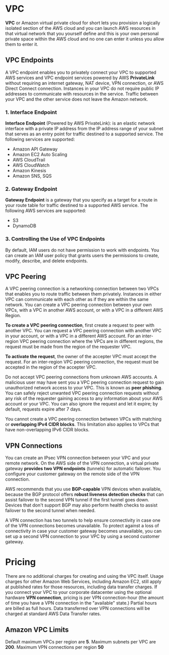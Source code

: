 # VPC
**VPC** or Amazon virtual private cloud for short lets you provision a logically isolated section of the AWS cloud and you can launch AWS resources in that virtual network that you yourself define and this is your own personal private space within the AWS cloud and no one can enter it unless you allow them to enter it.

## VPC Endpoints
A VPC endpoint enables you to privately connect your VPC to supported AWS services and VPC endpoint services powered by AWS **PrivateLink** without requiring an internet gateway, NAT device, VPN connection, or AWS Direct Connect connection. Instances in your VPC do not require public IP addresses to communicate with resources in the service. Traffic between your VPC and the other service does not leave the Amazon network.

### 1. Interface Endpoint
**Interface Endpoint** (Powered by AWS PrivateLink): is an elastic network interface with a private IP address from the IP address range of your subnet that serves as an entry point for traffic destined to a supported service. The following services are supported:
- Amazon API Gateway
- Amazon EC2 Auto Scaling
- AWS CloudTrail
- AWS CloudWatch
- Amazon Kinesis
- Amazon SNS, SQS

### 2. Gateway Endpoint
**Gateway Endpoint** is a gateway that you specify as a target for a route in your route table for traffic destined to a supported AWS service. The following AWS services are supported:
- S3
- DynamoDB

### 3. Controlling the Use of VPC Endpoints
By default, IAM users do not have permission to work with endpoints. You can create an IAM user policy that grants users the permissions to create, modify, describe, and delete endpoints. 


## VPC Peering
A VPC peering connection is a networking connection between two VPCs that enables you to route traffic between them privately. Instances in either VPC can communicate with each other as if they are within the same network. You can create a VPC peering connection between your own VPCs, with a VPC in another AWS account, or with a VPC in a different AWS Region.

**To create a VPC peering connection**, first create a request to peer with another VPC. You can request a VPC peering connection with another VPC in your account, or with a VPC in a different AWS account. For an inter-region VPC peering connection where the VPCs are in different regions, the request must be made from the region of the requester VPC.  

**To activate the request**, the owner of the accepter VPC must accept the request. For an inter-region VPC peering connection, the request must be accepted in the region of the accepter VPC.

Do not accept VPC peering connections from unknown AWS accounts. A malicious user may have sent you a VPC peering connection request to gain unauthorized network access to your VPC. This is known as **peer phishing**. You can safely reject unwanted VPC peering connection requests without any risk of the requester gaining access to any information about your AWS account or your VPC. You can also ignore the request and let it expire; by default, requests expire after 7 days.

You cannot create a VPC peering connection between VPCs with matching or **overlapping IPv4 CIDR blocks**. This limitation also applies to VPCs that have non-overlapping IPv6 CIDR blocks.

## VPN Connections
You can create an IPsec VPN connection between your VPC and your remote network. On the AWS side of the VPN connection, a virtual private gateway **provides two VPN endpoints** (tunnels) for automatic failover. You configure your customer gateway on the remote side of the VPN connection.

AWS recommends that you use **BGP-capable** VPN devices when available, because the BGP protocol offers **robust liveness detection checks** that can assist failover to the second VPN tunnel if the first tunnel goes down. Devices that don't support BGP may also perform health checks to assist failover to the second tunnel when needed.

A VPN connection has two tunnels to help ensure connectivity in case one of the VPN connections becomes unavailable. To protect against a loss of connectivity in case your customer gateway becomes unavailable, you can set up a second VPN connection to your VPC by using a second customer gateway.

# Pricing
There are no additional charges for creating and using the VPC itself. Usage charges for other Amazon Web Services, including Amazon EC2, still apply at published rates for those resources, including data transfer charges. If you connect your VPC to your corporate datacenter using the optional hardware **VPN connection**, pricing is per VPN connection-hour (the amount of time you have a VPN connection in the "available" state.) Partial hours are billed as full hours. Data transferred over VPN connections will be charged at standard AWS Data Transfer rates.

## Amazon VPC Limits
Default maximum VPCs per region are **5**.
Maximum subnets per VPC are **200**.
Maximum VPN connections per region **50**